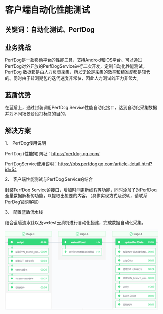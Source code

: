 # 客户端自动化性能测试


## 关键词：自动化测试、PerfDog<a id="&#x51C6;&#x5907;&#x4E8B;&#x9879;"></a>

## 业务挑战 <a id="&#x51C6;&#x5907;&#x4E8B;&#x9879;"></a>

 PerfDog是一款移动平台的性能工具，支持Android和iOS平台。可以通过PerfDog对外开放的PerfDogService进行二次开发，定制自动化性能测试。PerfDog 数据都是由人力负责采集，所以无论是采集的效率和精准度都是较低的。同时由于转测期包的迭代速度非常快，因此人力测试的压力非常大。
 
 ## 蓝盾优势 <a id="&#x51C6;&#x5907;&#x4E8B;&#x9879;"></a>

 在蓝盾上，通过封装调用PerfDog Service性能自动化接口，达到自动化采集数据并对不同场景阶段打标签的目的。


## 解决方案 <a id="&#x51C6;&#x5907;&#x4E8B;&#x9879;"></a>

1、 PerfDog使用说明

PerfDog (性能狗)网址：https://perfdog.qq.com/

PerfDogService使用说明：https://bbs.perfdog.qq.com/article-detail.html?id=54

2、 客户端性能测试与PerfDog Service的结合

封装PerfDog Service的接口，增加时间更新线程等功能，同时添加了对PerfDog 全量数据解析的功能，以提取出想要的内容。（具体实现方式及说明，请联系PerDog官网客服）

3、 配置蓝盾流水线

结合蓝盾流水线以及wetest云真机进行自动化搭建，完成数据自动化采集。


![&#x56FE;1](../../../assets/scene-Client-performance-testing-a.png)